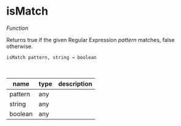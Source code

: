 # isMatch

_Function_

Returns true if the given Regular Expression _pattern_ matches, false otherwise.

<pre><code>isMatch pattern, string &rarr; boolean</code></pre>
<br>

| name | type | description |
|------|------|-------------|
|pattern|any||
|string|any||
|boolean|any||


